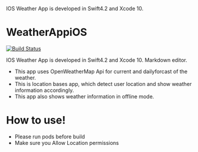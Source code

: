
IOS Weather App is developed in Swift4.2 and Xcode 10. 



# WeatherAppiOS

[![Build Status](https://travis-ci.org/joemccann/dillinger.svg?branch=master)](https://travis-ci.org/joemccann/dillinger)

IOS Weather App is developed in Swift4.2 and Xcode 10. 
Markdown editor.

  - This app uses OpenWeatherMap Api for current and dailyforcast of the weather.
  - This is location bases app, which detect user location and show weather information accordingly. 
  - This app also shows weather information in offline mode.
 
# How to use!

  - Please run pods before build
  - Make sure you Allow Location permissions
  
